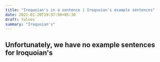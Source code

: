 ```yaml
---
title: "Iroquoian's in a sentence | Iroquoian's example sentences"
date: 2021-01-20T19:57:50+05:30
draft: falses
summary: "Iroquoian's"
---
```

## Unfortunately, we have no example sentences for Iroquoian's                 
